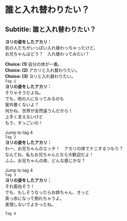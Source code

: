 # 誰と入れ替わりたい？

  
## Subtitle: 誰と入れ替わりたい？
  
**ヨリの姿をしたアカリ：**  
街の人たちがいっぱい入れ替わっちゃったけど、  
お兄ちゃんはどう？　入れ替わってみたい？  
  
**Choice: (1)**  自分の体が一番。  
**Choice: (2)**  アカリと入れ替わりたい。  
**Choice: (3)**  ヨリと入れ替わりたい。  
`Tag 1`  
**ヨリの姿をしたアカリ：**  
そりゃそうだよね。  
でも、他の人になってみるのも  
案外悪くないよ？  
何かね、世界が全然違うんだから！  
上手く言えないけど  
もう、すっごいの！  
  
Jump to tag 4  
`Tag 2`  
**ヨリの姿をしたアカリ：**  
わー、お兄ちゃんのエッチ！　アカリの体でナニするつもり？  
なんてね、私もお兄ちゃんとなら大歓迎だよ！  
ふふ、お兄ちゃんの体、どんな感じかな？  
  
Jump to tag 4  
`Tag 3`  
**ヨリの姿をしたアカリ：**  
それ面白そう！  
でも、もしそうなったらお姉ちゃん、きっと  
真っ赤になって倒れちゃうよ。  
実現しないでよかったね。  
  
`Tag 4`  
